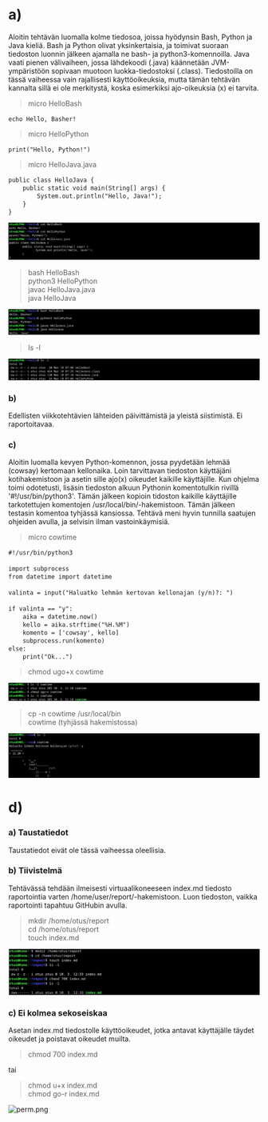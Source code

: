 # a)

Aloitin tehtävän luomalla kolme tiedosoa, joissa hyödynsin Bash, Python ja Java kieliä. Bash ja Python olivat yksinkertaisia, ja toimivat suoraan tiedoston luonnin jälkeen ajamalla ne bash- ja python3-komennoilla. Java vaati pienen välivaiheen, jossa lähdekoodi (.java) käännetään JVM-ympäristöön sopivaan muotoon luokka-tiedostoksi (.class). Tiedostoilla on tässä vaiheessa vain rajallisesti käyttöoikeuksia, mutta tämän tehtävän kannalta sillä ei ole merkitystä, koska esimerkiksi ajo-oikeuksia (x) ei tarvita.

>micro HelloBash

```
echo Hello, Basher!
```

>micro HelloPython

```
print("Hello, Python!")
```

>micro HelloJava.java

```
public class HelloJava {
    public static void main(String[] args) {
        System.out.println("Hello, Java!");
    }
}
```

![codes.png](codes.png "Code")

>bash HelloBash  
>python3 HelloPython  
>javac HelloJava.java  
>java HelloJava

![crun.png](crun.png "Running Code")

>ls -l

![cfiles.png](cfiles.png "File permissions")

### b) 

Edellisten viikkotehtävien lähteiden päivittämistä ja yleistä siistimistä. Ei raportoitavaa.

### c)

Aloitin luomalla kevyen Python-komennon, jossa pyydetään lehmää (cowsay) kertomaan kellonaika. Loin tarvittavan tiedoston käyttäjäni kotihakemistoon ja asetin sille ajo(x) oikeudet kaikille käyttäjille. Kun ohjelma toimi odotetusti, lisäsin tiedoston alkuun Pythonin komentotulkin rivillä '#!/usr/bin/python3'. Tämän jälkeen kopioin tidoston kaikille käyttäjille tarkotettujen komentojen /usr/local/bin/-hakemistoon. Tämän jälkeen testasin komentoa tyhjässä kansiossa. Tehtävä meni hyvin tunnilla saatujen ohjeiden avulla, ja selvisin ilman vastoinkäymisiä.

>micro cowtime

```
#!/usr/bin/python3

import subprocess
from datetime import datetime

valinta = input("Haluatko lehmän kertovan kellonajan (y/n)?: ")

if valinta == "y":
	aika = datetime.now()
	kello = aika.strftime("%H.%M")
	komento = ['cowsay', kello]
	subprocess.run(komento)
else:
	print("Ok...")
```

>chmod ugo+x cowtime

![cowp.png](cowp.png "File permissions")

>cp -n cowtime /usr/local/bin  
>cowtime (tyhjässä hakemistossa)

![cowtime.png](cowtime.png "Running Cow")

# d)

### a) Taustatiedot

Taustatiedot eivät ole tässä vaiheessa oleellisia.

### b) Tiivistelmä

Tehtävässä tehdään ilmeisesti virtuaalikoneeseen index.md tiedosto raportointia varten /home/user/report/-hakemistoon. Luon tiedoston, vaikka raportointi tapahtuu GitHubin avulla.

>mkdir /home/otus/report  
>cd /home/otus/report  
>touch index.md

![index.png](index.png "index.md")


### c) Ei kolmea sekoseiskaa

Asetan index.md tiedostolle käyttöoikeudet, jotka antavat käyttäjälle täydet oikeudet ja poistavat oikeudet muilta.

>chmod 700 index.md

tai

>chmod u+x index.md  
>chmod go-r index.md

![perm.png](perm.png "Permissions")
